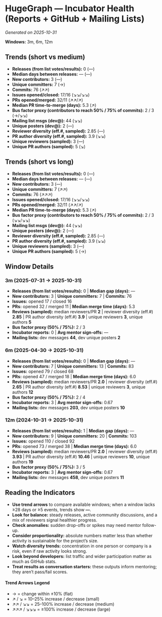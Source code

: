 # HugeGraph — Incubator Health (Reports + GitHub + Mailing Lists)
_Generated on 2025-10-31_

**Windows:** 3m, 6m, 12m

## Trends (short vs medium)

- **Releases (from list votes/results):** 0 (—)
- **Median days between releases:** — (—)
- **New contributors:** 3 (—)
- **Unique committers:** 7 (→)
- **Commits:** 76 (↗↗)
- **Issues opened/closed:** 17/16 (↘↘/↘↘)
- **PRs opened/merged:** 32/11 (↗↗/↗)
- **Median PR time-to-merge (days):** 5.3 (↗)
- **Bus factor proxy (contributors to reach 50% / 75% of commits):** 2 / 3 (→/↘↘)
- **Mailing list msgs (dev@):** 44 (↘↘)
- **Unique posters (dev@):** 2 (—)
- **Reviewer diversity (eff.#, sampled):** 2.85 (—)
- **PR author diversity (eff.#, sampled):** 3.9 (↘↘)
- **Unique reviewers (sampled):** 3 (—)
- **Unique PR authors (sampled):** 5 (↘)

## Trends (short vs long)

- **Releases (from list votes/results):** 0 (—)
- **Median days between releases:** — (—)
- **New contributors:** 3 (—)
- **Unique committers:** 7 (↗↗)
- **Commits:** 76 (↗↗↗)
- **Issues opened/closed:** 17/16 (↘↘/↘↘)
- **PRs opened/merged:** 32/11 (↗↗/↗)
- **Median PR time-to-merge (days):** 5.3 (↗)
- **Bus factor proxy (contributors to reach 50% / 75% of commits):** 2 / 3 (↘↘/↘↘)
- **Mailing list msgs (dev@):** 44 (↘↘)
- **Unique posters (dev@):** 2 (—)
- **Reviewer diversity (eff.#, sampled):** 2.85 (—)
- **PR author diversity (eff.#, sampled):** 3.9 (↘↘)
- **Unique reviewers (sampled):** 3 (—)
- **Unique PR authors (sampled):** 5 (→)

## Window Details
### 3m  (2025-07-31 → 2025-10-31)
- **Releases (from list votes/results):** 0  |  **Median gap (days):** —
- **New contributors:** 3  |  **Unique committers:** 7  |  **Commits:** 76
- **Issues:** opened 17 / closed 16
- **PRs:** opened 32 / merged 11  |  **Median merge time (days):** 5.3
- **Reviews (sampled):** median reviewers/PR **2**  |  reviewer diversity (eff.#) **2.85**  |  PR author diversity (eff.#) **3.9**  |  unique reviewers **3**, unique authors **5**
- **Bus factor proxy (50% / 75%):** 2 / 3
- **Incubator reports:** 0  |  **Avg mentor sign-offs:** —
- **Mailing lists:** dev messages **44**, dev unique posters **2**

### 6m  (2025-04-30 → 2025-10-31)
- **Releases (from list votes/results):** 0  |  **Median gap (days):** —
- **New contributors:** 7  |  **Unique committers:** 13  |  **Commits:** 83
- **Issues:** opened 79 / closed 68
- **PRs:** opened 47 / merged 18  |  **Median merge time (days):** 6.0
- **Reviews (sampled):** median reviewers/PR **2.0**  |  reviewer diversity (eff.#) **2.65**  |  PR author diversity (eff.#) **8.53**  |  unique reviewers **3**, unique authors **12**
- **Bus factor proxy (50% / 75%):** 2 / 4
- **Incubator reports:** 3  |  **Avg mentor sign-offs:** 0.67
- **Mailing lists:** dev messages **203**, dev unique posters **10**

### 12m  (2024-10-31 → 2025-10-31)
- **Releases (from list votes/results):** 1  |  **Median gap (days):** —
- **New contributors:** 9  |  **Unique committers:** 20  |  **Commits:** 103
- **Issues:** opened 110 / closed 92
- **PRs:** opened 73 / merged 38  |  **Median merge time (days):** 6.0
- **Reviews (sampled):** median reviewers/PR **2.0**  |  reviewer diversity (eff.#) **3.93**  |  PR author diversity (eff.#) **10.46**  |  unique reviewers **10**, unique authors **19**
- **Bus factor proxy (50% / 75%):** 3 / 5
- **Incubator reports:** 3  |  **Avg mentor sign-offs:** 0.67
- **Mailing lists:** dev messages **458**, dev unique posters **11**

## Reading the Indicators
- **Use trend arrows** to compare available windows; when a window lacks ≥28 days or ≥5 events, trends show **—**.
- **Look for balance:** steady releases, active community discussions, and a mix of reviewers signal healthier progress.
- **Check anomalies:** sudden drop-offs or spikes may need mentor follow-up.
- **Consider proportionality:** absolute numbers matter less than whether activity is sustainable for the project’s size.
- **Watch diversity trends:** concentration in one person or company is a risk, even if raw activity looks strong.
- **Look beyond developers:** list traffic and wider participation matter as much as GitHub stats.
- **Treat results as conversation starters:** these outputs inform mentoring; they aren’t pass/fail scores.

#### Trend Arrows Legend
- →  = change within ±10% (flat)
- ↗ / ↘ = 10–25% increase / decrease (small)
- ↗↗ / ↘↘ = 25–100% increase / decrease (medium)
- ↗↗↗ / ↘↘↘ = ≥100% increase / decrease (large)
